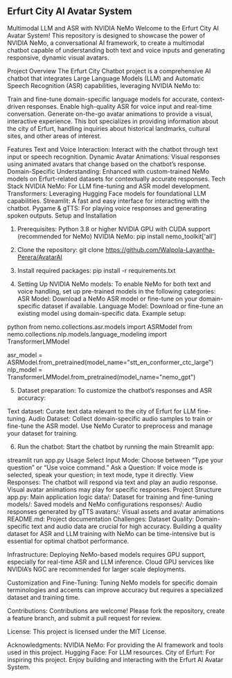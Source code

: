 Erfurt City AI Avatar System
------------------------------

Multimodal LLM and ASR with NVIDIA NeMo
Welcome to the Erfurt City AI Avatar System! This repository is designed to showcase the power of NVIDIA NeMo, a conversational AI framework, to create a multimodal chatbot capable of understanding both text and voice inputs and generating responsive, dynamic visual avatars.

Project Overview
The Erfurt City Chatbot project is a comprehensive AI chatbot that integrates Large Language Models (LLM) and Automatic Speech Recognition (ASR) capabilities, leveraging NVIDIA NeMo to:

Train and fine-tune domain-specific language models for accurate, context-driven responses.
Enable high-quality ASR for voice input and real-time conversation.
Generate on-the-go avatar animations to provide a visual, interactive experience.
This bot specializes in providing information about the city of Erfurt, handling inquiries about historical landmarks, cultural sites, and other areas of interest.

Features
Text and Voice Interaction: Interact with the chatbot through text input or speech recognition.
Dynamic Avatar Animations: Visual responses using animated avatars that change based on the chatbot’s response.
Domain-Specific Understanding: Enhanced with custom-trained NeMo models on Erfurt-related datasets for contextually accurate responses.
Tech Stack
NVIDIA NeMo: For LLM fine-tuning and ASR model development.
Transformers: Leveraging Hugging Face models for foundational LLM capabilities.
Streamlit: A fast and easy interface for interacting with the chatbot.
Pygame & gTTS: For playing voice responses and generating spoken outputs.
Setup and Installation

1. Prerequisites: 
Python 3.8 or higher
NVIDIA GPU with CUDA support (recommended for NeMo)
NVIDIA NeMo: pip install nemo_toolkit['all']
2. Clone the repository: 
   git clone https://github.com/Walpola-Layantha-Perera/AvatarAI


4. Install required packages:
pip install -r requirements.txt

5. Setting Up NVIDIA NeMo models: 
To enable NeMo for both text and voice handling, set up pre-trained models in the following categories:
ASR Model: Download a NeMo ASR model or fine-tune on your domain-specific dataset if available.
Language Model: Download or fine-tune an existing model using domain-specific data.
Example setup:

python
from nemo.collections.asr.models import ASRModel
from nemo.collections.nlp.models.language_modeling import TransformerLMModel

asr_model = ASRModel.from_pretrained(model_name="stt_en_conformer_ctc_large")
nlp_model = TransformerLMModel.from_pretrained(model_name="nemo_gpt")

5. Dataset preparation: 
To customize the chatbot’s responses and ASR accuracy:

Text dataset: Curate text data relevant to the city of Erfurt for LLM fine-tuning.
Audio Dataset: Collect domain-specific audio samples to train or fine-tune the ASR model.
Use NeMo Curator to preprocess and manage your dataset for training.

6. Run the chatbot: 
Start the chatbot by running the main Streamlit app: 

streamlit run app.py
Usage
Select Input Mode: Choose between “Type your question” or “Use voice command.”
Ask a Question: If voice mode is selected, speak your question; in text mode, type it directly.
View Responses: The chatbot will respond via text and play an audio response. Visual avatar animations may play for specific responses.
Project Structure
app.py: Main application logic
data/: Dataset for training and fine-tuning
models/: Saved models and NeMo configurations
responses/: Audio responses generated by gTTS
avatars/: Visual assets and avatar animations
README.md: Project documentation
Challenges: 
Dataset Quality: 
Domain-specific text and audio data are crucial for high accuracy. Building a quality dataset for ASR and LLM training with NeMo can be time-intensive but is essential for optimal chatbot performance.

Infrastructure: 
Deploying NeMo-based models requires GPU support, especially for real-time ASR and LLM inference. Cloud GPU services like NVIDIA’s NGC are recommended for larger scale deployments.

Customization and Fine-Tuning: 
Tuning NeMo models for specific domain terminologies and accents can improve accuracy but requires a specialized dataset and training time.

Contributions: 
Contributions are welcome! Please fork the repository, create a feature branch, and submit a pull request for review.

License: 
This project is licensed under the MIT License.

Acknowledgments: 
NVIDIA NeMo: For providing the AI framework and tools used in this project.
Hugging Face: For LLM resources.
City of Erfurt: For inspiring this project.
Enjoy building and interacting with the Erfurt AI Avatar System.
